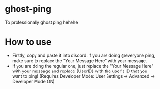 # ghost-ping
To professionally ghost ping hehehe
# How to use
* Firstly, copy and paste it into discord. If you are doing @everyone ping, make sure to replace the "Your Message Here" with your message.
* If you are doing the regular one, just replace the "Your Message Here" with your message and replace {UserID} with the user's ID that you want to ping!
 (Requires Developer Mode: User Settings -> Advanced -> Developer Mode ON)
